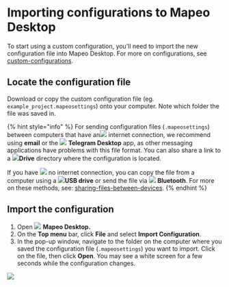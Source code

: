 # Importing configurations to Mapeo Desktop

To start using a custom configuration, you'll need to import the new configuration file into Mapeo Desktop. For more on configurations, see [custom-configurations](../customization-options/custom-configurations/ "mention").

## Locate the configuration file

Download or copy the custom configuration file (eg. `example_project.mapeosettings`) onto your computer. Note which folder the file was saved in.

{% hint style="info" %}
For sending configuration files (`.mapeosettings`) between computers that have an![](../../.gitbook/assets/Computer-no-internet-icon.png) internet connection, we recommend using **email** or the ![](../../.gitbook/assets/Telegram-logo.png) **Telegram Desktop** app, as other messaging applications have problems with this file format. You can also share a link to a ![](../../.gitbook/assets/drive.png)**Drive** directory where the configuration is located.



If you have ![](../../.gitbook/assets/Computer\_no\_internet\_icon.png) no internet connection, you can copy the file from a computer using a ![](../../.gitbook/assets/USB\_stick\_memory.png)**USB drive** or send the file via ![](../../.gitbook/assets/Bluetooth.png) **Bluetooth**. For more on these methods, see:  [sharing-files-between-devices](../troubleshooting/sharing-files-between-devices/ "mention").
{% endhint %}

## Import the configuration

1. Open ![](../../.gitbook/assets/Md-icon.png) **Mapeo Desktop.**
2. On the **Top menu** bar, click **File** and select **Import Configuration**.
3. In the pop-up window, navigate to the folder on the computer where you saved the configuration file (`.mapeosettings`) you want to import. Click on the file, then click **Open**. You may see a white screen for a few seconds while the configuration changes.

![](https://lh6.googleusercontent.com/mIfll6BAJm8b6jCZ3gM5bmhv43GZAzsK07JAPAph1Qbqh\_DMBXtgXUXE4LZPp5zK9feUdth3X9AtdG83obxsHIRkNC6FvYNS-Gb4vHTNg6FDcjpEDchhIBTLpuKXFQ)
